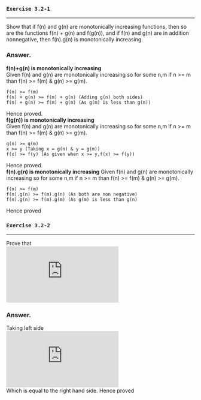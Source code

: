 ### `Exercise 3.2-1`
***
Show that if f(n) and g(n) are monotonically increasing functions, then so are
the functions f(n) + g(n) and f(g(n)), and if f(n) and g(n) are in addition
nonnegative, then f(n).g(n) is monotonically increasing.
### Answer.
**f(n)+g(n) is monotonically increasing**  
Given f(n) and g(n) are monotonically increasing so for some n,m if n >= m than f(n) >= f(m) & g(n) >= g(m).

    f(n) >= f(m)
    f(n) + g(n) >= f(m) + g(n) (Adding g(n) both sides)
    f(n) + g(n) >= f(m) + g(m) (As g(m) is less than g(n))
Hence proved.  
**f(g(n)) is monotonically increasing**  
Given f(n) and g(n) are monotonically increasing so for some n,m if n >= m than f(n) >= f(m) & g(n) >= g(m).  

    g(n) >= g(m)
    x >= y (Taking x = g(n) & y = g(m))
    f(x) >= f(y) (As given when x >= y,f(x) >= f(y))
Hence proved.  
**f(n).g(n) is monotonically increasing**
Given f(n) and g(n) are monotonically increasing so for some n,m if n >= m than f(n) >= f(m) & g(n) >= g(m).  
    
    f(n) >= f(m)
    f(n).g(n) >= f(m).g(n) (As both are non negative)
    f(n).g(n) >= f(m).g(m) (As g(m) is less than g(n)
Hence proved  
### `Exercise 3.2-2`
***
Prove that  
![equation](http://latex.codecogs.com/gif.latex?a%5E%7Blog_bc%7D%20%3D%20c%5E%7Blog_ba%7D)  
### Answer.
Taking left side  
![equation](http://latex.codecogs.com/gif.latex?a%5E%7Blog_bc%7D%20%3D%20a%5E%7B%5Cdfrac%7Blogc%7D%7Blogb%7D%7D%20%3D%20a%5E%7B%5Cdfrac%7Blogc%7D%7Blogb%7D*%5Cdfrac%7Bloga%7D%7Bloga%7D%7D%20%3D%20a%5E%7B%5Cdfrac%7Blogc%7D%7Bloga%7D*%5Cdfrac%7Bloga%7D%7Blogb%7D%7D%5C%5C%20%5Chspace*%7B1.5cm%7D%3D%20a%5E%7Blog_ac*log_ba%7D%20%3D%20%28a%5E%7Blog_ac%7D%29%5E%7Blog_ba%7D%20%3D%20c%5E%7Blog_ba%7D)  
Which is equal to the right hand side. Hence proved  

